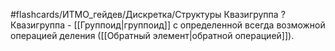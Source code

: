 #flashcards/ИТМО_гейдев/Дискретка/Структуры
Квазигруппа
?
Квазигруппа - [[Группоид|группоид]] с определенной всегда возможной операцией деления ([[Обратный элемент|обратной операцией]]).
